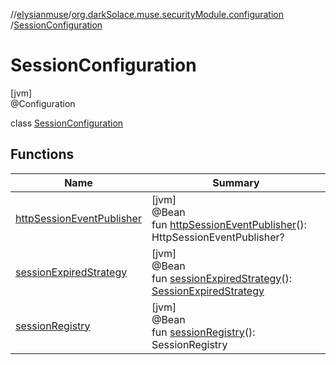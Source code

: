 //[elysianmuse](../../../index.md)/[org.darkSolace.muse.securityModule.configuration](../index.md)
/[SessionConfiguration](index.md)

# SessionConfiguration

[jvm]\
@Configuration

class [SessionConfiguration](index.md)

## Functions

| Name | Summary |
|---|---|
| [httpSessionEventPublisher](http-session-event-publisher.md) | [jvm]<br>@Bean<br>fun [httpSessionEventPublisher](http-session-event-publisher.md)(): HttpSessionEventPublisher? |
| [sessionExpiredStrategy](session-expired-strategy.md) | [jvm]<br>@Bean<br>fun [sessionExpiredStrategy](session-expired-strategy.md)(): [SessionExpiredStrategy](../../org.darkSolace.muse.securityModule.service/-session-expired-strategy/index.md) |
| [sessionRegistry](session-registry.md) | [jvm]<br>@Bean<br>fun [sessionRegistry](session-registry.md)(): SessionRegistry |
